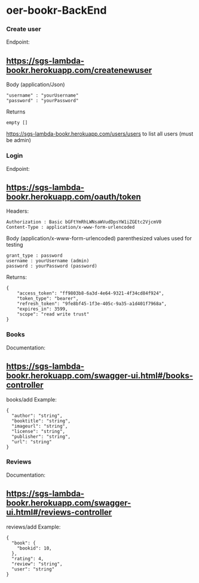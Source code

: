 # oer-bookr-BackEnd

### Create user

Endpoint:
## https://sgs-lambda-bookr.herokuapp.com/createnewuser

Body (application/Json)
```
"username" : "yourUsername"
"password" : "yourPassword"
```

Returns
```
empty []
```
https://sgs-lambda-bookr.herokuapp.com/users/users to list all users (must be admin)


### Login

Endpoint:
## https://sgs-lambda-bookr.herokuapp.com/oauth/token

Headers:
``` 
Authorization : Basic bGFtYmRhLWNsaWVudDpsYW1iZGEtc2VjcmV0
Content-Type : application/x-www-form-urlencoded
```
Body (application/x-www-form-urlencoded)
parenthesized values used for testing
```
grant_type : password
username : yourUsername (admin)
password : yourPassword (password)
```

Returns:
```
{
    "access_token": "ff9803b8-6a3d-4e64-9321-4f34cd84f924",
    "token_type": "bearer",
    "refresh_token": "9fe8bf45-1f3e-405c-9a35-a1d401f7968a",
    "expires_in": 3599,
    "scope": "read write trust"
}
```


### Books

Documentation:
## https://sgs-lambda-bookr.herokuapp.com/swagger-ui.html#/books-controller

books/add Example: 
```
{
  "author": "string",
  "booktitle": "string",
  "imageurl": "string",
  "license": "string",
  "publisher": "string",
  "url": "string"
}
```


### Reviews

Documentation:
## https://sgs-lambda-bookr.herokuapp.com/swagger-ui.html#/reviews-controller

reviews/add Example:
```
{
  "book": {
    "bookid": 10,
  },
  "rating": 4,
  "review": "string",
  "user": "string"
}
```


